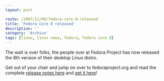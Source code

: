 ```yaml
---
layout: post

route: /2007/11/09/fedora-core-8-released
title: 'Fedora Core 8 released'
description: ''
category: 'Archive'
tags: [linux, linux news, fedora, fedora core 8]
---
```


The wait is over folks, the people over at Fedora Project has now released the
8th version of their desktop Linux distro.

Get out of your chair and jump on over to fedoraproject.org and read the
complete
<a class="ph" target="_blank" rel="noopener noreferrer" href="http://docs.fedoraproject.org/release-notes/f8/en_US/">release
notes here</a> and
<a class="ph" target="_blank" rel="noopener noreferrer" href="http://fedoraproject.org/get-fedora">get
it here</a>!
